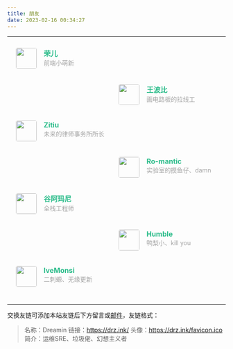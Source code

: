 ```yaml
---
title: 朋友
date: 2023-02-16 00:34:27
---
```


------


<div class="post-body">
   <div id="links">
      <style>
         .links-content{
         margin-top:1rem;
         }
         .link-navigation::after {
         content: " ";
         display: block;
         clear: both;
         }
         .card {
         width: 45%;
         font-size: 1rem;
         padding: 10px 20px;
         border-radius: 4px;
         transition-duration: 0.15s;
         margin-bottom: 1rem;
         display:flex;
         }
         .card:nth-child(odd) {
         float: left;
         }
         .card:nth-child(even) {
         float: right;
         }
         .card:hover {
         transform: scale(1.1);
         box-shadow: 0 2px 6px 0 rgba(0, 0, 0, 0.12), 0 0 6px 0 rgba(0, 0, 0, 0.04);
         }
         .card a {
         border:none;
         }
         .card .ava {
         width: 3rem!important;
         height: 3rem!important;
         margin:0!important;
         margin-right: 1em!important;
         border-radius:4px;
         }
         .card .card-header {
         font-style: italic;
         overflow: hidden;
         width: 100%;
         }
         .card .card-header a {
         font-style: normal;
         color: #2bbc8a;
         font-weight: bold;
         text-decoration: none;
         }
         .card .card-header a:hover {
         color: #d480aa;
         text-decoration: none;
         }
         .card .card-header .info {
         font-style:normal;
         color:#a3a3a3;
         font-size:14px;
         min-width: 0;
         overflow: hidden;
         white-space: nowrap;
         }
      </style>
      <div class="links-content">
         <div class="link-navigation">
            <div class="card">
               <img class="ava" src="https://cdn.staticaly.com/gh/Dreamin121/picgohub@master/imgs/image-20230310101341299.png" />
               <div class="card-header">
                  <div>
                     <a href="https://hr16.top/">荣儿</a>
                  </div>
                  <div class="info">前端小萌新</div>
               </div>
            </div>
            <div class="card">
               <img class="ava" src="https://bobi.site/wp-content/uploads/2020/03/bobi-new.jpg" />
               <div class="card-header">
                  <div>
                     <a href="https://bobi.site">王波比</a>
                  </div>
                  <div class="info">画电路板的拉线工</div>
               </div>
            </div>
            <div class="card">
               <img class="ava" src="https://zitiu.top/img/%E5%A4%B4.jpg" />
               <div class="card-header">
                  <div>
                     <a href="https://zitiu.top/">Zitiu</a>
                  </div>
                  <div class="info">未来的律师事务所所长</div>
               </div>
            </div>
            <div class="card">
               <img class="ava" src="https://weiiup.top/images/1a.jpg" />
               <div class="card-header">
                  <div>
                     <a href="https://weiiup.top/">Ro-mantic</a>
                  </div>
                  <div class="info">实验室的摸鱼仔、damn</div>
               </div>
            </div>
            <div class="card">
               <img class="ava" src="https://lin-yueheng.gitee.io/lin-yueheng/images/avatar.jpg" />
               <div class="card-header">
                  <div>
                     <a href="https://lin-yueheng.gitee.io/">谷阿玛尼</a>
                  </div>
                  <div class="info">全栈工程师</div>
               </div>
            </div>     
            <div class="card">
               <img class="ava" src="https://cdn.staticaly.com/gh/Dreamin121/picgohub@master/imgs/image-20230310114213444.png" />
               <div class="card-header">
                  <div>
                     <a href="https://modestpanda.github.io/">Humble</a>
                  </div>
                  <div class="info">鸭梨小、kill you</div>
               </div>
            </div>
            <div class="card">
               <img class="ava" src="https://link.jscdn.cn/1drv/aHR0cHM6Ly8xZHJ2Lm1zL3UvcyFBalJnTFllMWd2YjFnazNOTUNCMWtybjBPczBPP2U9bnZrNXZn.jpg" />
               <div class="card-header">
                  <div>
                     <a href="lveMonsi.github.io">lveMonsi</a>
                  </div>
                  <div class="info">二刺螈、无缘更新</div>
               </div>
            </div>
         </div>
      </div>
   </div>
</div>



------

交换友链可添加本站友链后下方留言或[邮件](mailto:12185744g@gmail.com)，友链格式：

> 名称：Dreamin
> 链接：https://drz.ink/
> 头像：https://drz.ink/favicon.ico
> 简介：运维SRE、垃圾佬、幻想主义者
